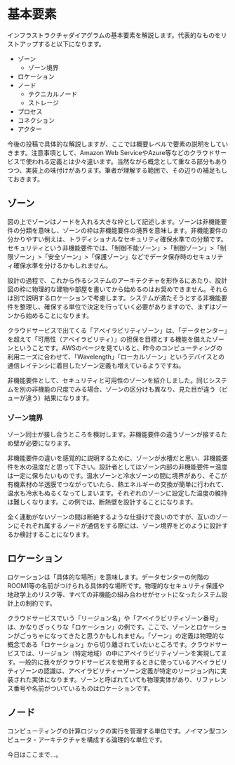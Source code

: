 # 基本要素

インフラストラクチャダイアグラムの基本要素を解説します。代表的なものをリストアップすると以下になります。

* ゾーン
  * ゾーン境界
* ロケーション
* ノード
  * テクニカルノード
  * ストレージ
* プロセス
* コネクション
* アクター

今後の投稿で具体的な解説しますが、ここでは概要レベルで要素の説明をしていきます。注意事項として、Amazon Web ServiceやAzure等などのクラウドサービスで使われる定義とは少々違います。当然ながら概念として重なる部分もありつつ、実装上の味付けがあります。筆者が理解する範囲で、その辺りの補足もしておきます。

## ゾーン

図の上でゾーンはノードを入れる大きな枠として記述します。ゾーンは非機能要件の分類を意味し、ゾーンの枠は非機能要件の境界を意味します。非機能要件の分かりやすい例えは、トラディショナルなセキュリティ確保水準での分類です。セキュリティという非機能要件では、「制御不能ゾーン」>「制御ゾーン」>「制限ゾーン」>「安全ゾーン」>「保護ゾーン」などでデータ保存時のセキュリティ確保水準を分けるかもしれません。

設計の過程で、これから作るシステムのアーキテクチャを形作るにあたり、設計図の枠に物理的な建物や部屋を書いてから始めるのはお奨めできません。それらは別で説明するロケーションで考慮します。システムが満たそうとする非機能要件を整理し、確保する単位で決定を行っていく必要がありますので、まずはゾーンから始めることになります。

クラウドサービスで出てくる「アベイラビリティゾーン」は、「データセンター」を超えて「可用性（アベイラビリティ）」の担保を目標とする機能を備えたゾーンということです。AWSのページを見ていると、昨今のコンピューティングの利用ニーズに合わせて、「Wavelength」「ローカルゾーン」というデバイスとの通信レイテンシに着目したゾーン定義も増えているようですね。

非機能要件として、セキュリティと可用性のゾーンを紹介しました。同じシステムを別の非機能の尺度でみる場合、ゾーンの区分けも異なり、見た目が違う（ビューが違う）結果になります。


### ゾーン境界

ゾーン同士が接し合うところを検討します。非機能要件の違うゾーンが接するため壁が必要になります。

非機能要件の違いを感覚的に説明するために、ゾーンが水槽だと思い、非機能要件を水の温度だと思って下さい。設計者としてはゾーン内部の非機能要件＝温度は一定に保ちたいものです。温水ゾーンと冷水ゾーンの間に境界があり、そこが有機素材の半透膜でつながっていたら、熱エネルギーの交換が簡単に行われて、温水も冷水もぬるくなってしまいます。それぞれのゾーンに設定した温度の維持は難しくなります。この例では、断熱壁を設計することになります。

全く連動がないゾーンの間は断絶するような仕掛けで良いのですが、互いのゾーンにそれぞれ属するノードが通信をする際には、ゾーン境界をどのように設計するか検討することになります。


## ロケーション

ロケーションは「具体的な場所」を意味します。データセンターの何階のROOM1等の名前がつけられる具体的な場所です。物理的なセキュリティ保護や地政学上のリスク等、すべての非機能の組み合わせがセットになったシステム設計上の制約です。

クラウドサービスでいう「リージョン名」や「アベイラビリティゾーン番号」は、かなりざっくりな「ロケーション」の例です。ここで、ゾーンとロケーションがごっちゃになってきたと思うかもしれません。「ゾーン」の定義は物理的な概念である「ロケーション」から切り離されていたいところです。クラウドサービスでは、リージョン（特定地域）の中にアベイラビリティゾーンを実現してます。一般的に我々がクラウドサービスを使用するときに使っているアベイラビリティゾーンの認識は、アベイラビリティーゾーン定義が特定のリージョン内に実装された実体になります。ゾーンと呼ばれていても物理実体があり、リファレンス番号や名前がついているものはロケーションです。

## ノード

コンピューティングの計算ロジックの実行を管理する単位です。ノイマン型コンピュータ・アーキテクチャを構成する論理的な単位です。

今日はここまで…。






